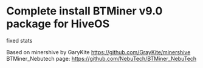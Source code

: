 # Complete install BTMiner v9.0 package for HiveOS 

fixed stats

Based on minershive by GaryKite https://github.com/GrayKite/minershive
BTMiner_Nebutech page:  https://github.com/NebuTech/BTMiner_NebuTech
